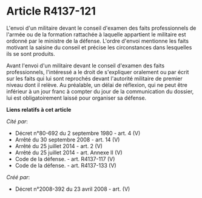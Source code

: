 # Article R4137-121

L'envoi d'un militaire devant le conseil d'examen des faits professionnels de l'armée ou de la formation rattachée à laquelle
appartient le militaire est ordonné par le ministre de la défense. L'ordre d'envoi mentionne les faits motivant la saisine du
conseil et précise les circonstances dans lesquelles ils se sont produits.

Avant l'envoi d'un militaire devant le conseil d'examen des faits professionnels, l'intéressé a le droit de s'expliquer
oralement ou par écrit sur les faits qui lui sont reprochés devant l'autorité militaire de premier niveau dont il relève. Au
préalable, un délai de réflexion, qui ne peut être inférieur à un jour franc à compter du jour de la communication du
dossier, lui est obligatoirement laissé pour organiser sa défense.

**Liens relatifs à cet article**

_Cité par_:

  - Décret n°80-692 du 2 septembre 1980 - art. 4 (V)
  - Arrêté du 30 septembre 2008 - art. 14 (V)
  - Arrêté du 25 juillet 2014 - art. 2 (V)
  - Arrêté du 25 juillet 2014 - art. Annexe II (V)
  - Code de la défense. - art. R4137-117 (V)
  - Code de la défense. - art. R4137-133 (V)

_Créé par_:

  - Décret n°2008-392 du 23 avril 2008 - art. (V)
